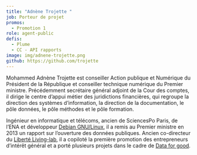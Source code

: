 ```yaml
---
title: "Adnène Trojette "
job: Porteur de projet
promos:
  - Promotion 1
role: agent-public
defis:
  - Plume
  - CC - API rapports
image: img/adnene-trojette.png
github: https://github.com/trojette
---
```


Mohammed Adnène Trojette est conseiller Action publique et Numérique du Président de la République et conseiller technique numérique du Premier ministre. Précédemment secrétaire général adjoint de la Cour des comptes, il dirige le centre d’appui métier des juridictions financières, qui regroupe la direction des systèmes d’information, la direction de la documentation, le pôle données, le pôle méthodes et le pôle formation.

Ingénieur en informatique et télécoms, ancien de SciencesPo Paris, de l’ENA et développeur [Debian GNU/Linux](http://www.debian.org/), il a remis au Premier ministre en 2013 un rapport sur l’ouverture des données publiques. Ancien co-directeur du [Liberté Living-lab](http://www.liberte.paris/), il a copiloté la première promotion des entrepreneurs d’intérêt général et a porté plusieurs projets dans le cadre de [Data for good](https://dataforgood.fr/).
